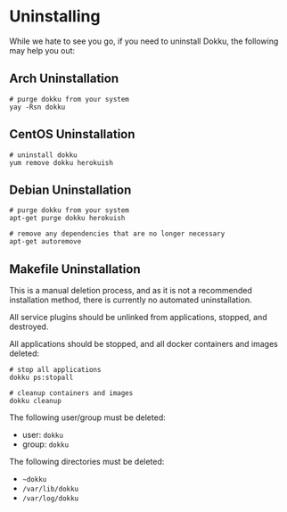 # Uninstalling

While we hate to see you go, if you need to uninstall Dokku, the following may help you out:

## Arch Uninstallation

```shell
# purge dokku from your system
yay -Rsn dokku
```

## CentOS Uninstallation

```shell
# uninstall dokku
yum remove dokku herokuish
```

## Debian Uninstallation

```shell
# purge dokku from your system
apt-get purge dokku herokuish

# remove any dependencies that are no longer necessary
apt-get autoremove
```

## Makefile Uninstallation

This is a manual deletion process, and as it is not a recommended installation method, there is currently no automated uninstallation.

All service plugins should be unlinked from applications, stopped, and destroyed.

All applications should be stopped, and all docker containers and images deleted:

```shell
# stop all applications
dokku ps:stopall

# cleanup containers and images
dokku cleanup
```

The following user/group must be deleted:

- user: `dokku`
- group: `dokku`

The following directories must be deleted:

- `~dokku`
- `/var/lib/dokku`
- `/var/log/dokku`
